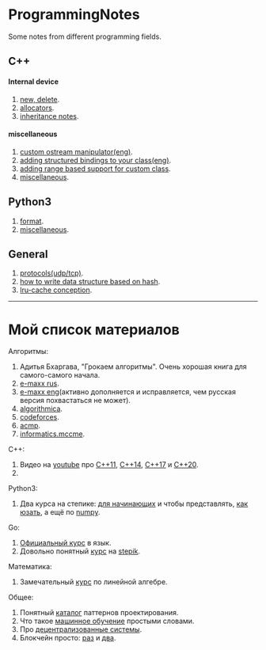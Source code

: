 # ProgrammingNotes
Some notes from different programming fields.

## C++

#### Internal device

1. [new, delete](https://github.com/dasfex/ProgrammingNotes/blob/master/cpp/topics/new_delete_rus.md).
2. [allocators](https://github.com/dasfex/ProgrammingNotes/blob/master/cpp/topics/allocators_rus.md).
3. [inheritance notes](https://github.com/dasfex/ProgrammingNotes/blob/master/cpp/topics/inheritance.md).

#### miscellaneous

1. [custom ostream manipulator(eng)](https://github.com/dasfex/ProgrammingNotes/blob/master/cpp/custom_manipulator.md).
2. [adding structured bindings to your class(eng)](https://github.com/dasfex/ProgrammingNotes/blob/master/cpp/structured_binding.md).
3. [adding range based support for custom class](https://github.com/dasfex/ProgrammingNotes/blob/master/cpp/custom_range_based_rus.md).
4. [miscellaneous](https://github.com/dasfex/ProgrammingNotes/blob/master/cpp/miscellaneous_rus.md).

## Python3

1. [format](https://github.com/dasfex/ProgrammingNotes/blob/master/python3/format.md).
2. [miscellaneous](https://github.com/dasfex/ProgrammingNotes/blob/master/python3/miscellaneous.md).

## General

1. [protocols(udp/tcp)](https://github.com/dasfex/ProgrammingNotes/blob/master/general/protocols_rus.md).
2. [how to write data structure based on hash](https://github.com/dasfex/ProgrammingNotes/blob/master/general/hash_set.md).
3. [lru-cache conception](https://github.com/dasfex/ProgrammingNotes/blob/master/general/lru_cache.md).

_______________________________________

# Мой список материалов

Алгоритмы:
1. Адитья Бхаргава, "Грокаем алгоритмы". Очень хорошая книга для самого-самого начала.
2. [e-maxx rus](http://e-maxx.ru/algo/).
3. [e-maxx eng](https://cp-algorithms.com)(активно дополняется и исправляется, чем русская версия похвастаться не может).
4. [algorithmica](https://algorithmica.org/ru/).
5. [codeforces](https://codeforces.com).
6. [acmp](https://acmp.ru/asp/do/index.asp?main=course&id_course=2).
7. [informatics.mccme](https://informatics.mccme.ru).

C++:
1. Видео на [youtube](youtube.com) про 
[C++11](https://www.youtube.com/watch?v=ZOmZCj5ijck), 
[C++14](https://www.youtube.com/watch?v=5TTS9zr9PGk), 
[C++17](https://www.youtube.com/watch?v=rRMgJEZVY04) и 
[C++20](https://www.youtube.com/watch?v=KPuYn_fUdxc).
2. 

Python3:
1. Два курса на степике: 
[для начинающих](https://stepik.org/course/67/syllabus) и
чтобы представлять, [как юзать](https://stepik.org/course/512/syllabus),
а ещё по [numpy](https://stepik.org/course/3356/syllabus).

Go:
1. [Официальный курс](https://go-tour-ru-ru.appspot.com/welcome/1) в язык.
2. Довольно понятный [курс](https://stepik.org/course/54403/syllabus) на [stepik](https://stepik.org).

Математика:
1. Замечательный [курс](https://stepik.org/course/79/syllabus) по линейной алгебре.

Общее:
1. Понятный [каталог](https://refactoring.guru/ru/design-patterns/catalog) паттернов проектирования.
2. Что такое [машинное обучение](https://vas3k.ru/blog/machine_learning/) простыми словами.
3. Про [децентрализованные системы](https://vas3k.ru/blog/363/).
4. Блокчейн просто: [раз](https://vas3k.ru/blog/blockchain/) и [два](https://vas3k.ru/blog/ethereum/).
